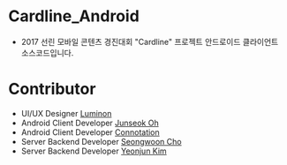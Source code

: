 # Cardline_Android

* 2017 선린 모바일 콘텐츠 경진대회 "Cardline" 프로젝트 안드로이드 클라이언트 소스코드입니다.

# Contributor
* UI/UX Designer [Luminon](https://github.com/Luminon)
* Android Client Developer [Junseok Oh](https://github.com/kotohana5706)
* Android Client Developer [Connotation](https://github.com/kkarrkid7)
* Server Backend Developer [Seongwoon Cho](https://github.com/SunSet0418)
* Server Backend Developer [Yeonjun Kim](https://github.com/iwin2471)
